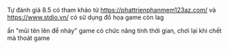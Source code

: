 Tự đánh giá 8.5
có tham khảo từ https://phattrienphanmem123az.com/ và https://www.stdio.vn/
có sử dụng đồ họa 
game còn lag

ấn "mũi tên lên để nhảy"
game có chức năng tính thời gian, chơi lại khi chết mà thoát game
